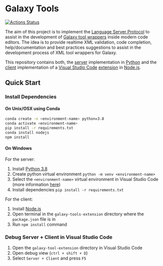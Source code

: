 # Galaxy Tools

[![Actions Status](https://github.com/davelopez/galaxy-tools-extension/workflows/CI/badge.svg)](https://github.com/davelopez/galaxy-tools-extension/actions)

The aim of this project is to implement the [Language Server Protocol](https://microsoft.github.io/language-server-protocol/) to assist in the development of [Galaxy tool wrappers](https://docs.galaxyproject.org/en/latest/dev/schema.html) inside modern code editors. The idea is to provide realtime XML validation, code completion, help/documentation and best practices suggestions to assist in the development process of XML tool wrappers for Galaxy.

This repository contains both, the [server](https://github.com/davelopez/galaxy-tools-extension/tree/master/server) implementation in [Python](https://www.python.org/) and the [client](https://github.com/davelopez/galaxy-tools-extension/tree/master/client) implementation of a [Visual Studio Code](https://code.visualstudio.com/) [extension](https://marketplace.visualstudio.com/VSCode) in [Node.js](https://nodejs.org/en/).

## Quick Start
### Install Dependencies

#### On Unix/OSX using Conda
```sh
conda create -n <environment-name> python=3.8
conda activate <environment-name>
pip install -r requirements.txt
conda install nodejs
npm install
```

#### On Windows

For the server:
1. Install [Python 3.8](https://docs.python.org/3/using/windows.html#windows-full)
1. Create python virtual environment `python -m venv <environment-name>`
1. Select the `<environment-name>` virtual environment in Visual Studio Code (more information [here](https://code.visualstudio.com/docs/python/environments))
1. Install dependencies `pip install -r requirements.txt`

For the client:
1. Install [Node.js](https://nodejs.org/en/download/)
1. Open terminal in the `galaxy-tools-extension` directory where the `package.json` file is in
1. Run `npm install` command


### Debug Server + Client in Visual Studio Code

1. Open the `galaxy-tool-extension` directory in Visual Studio Code
1. Open debug view (`ctrl + shift + D`)
1. Select `Server + Client` and press `F5`
